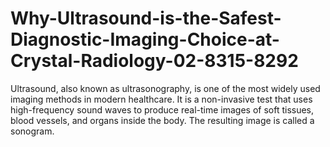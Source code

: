 # Why-Ultrasound-is-the-Safest-Diagnostic-Imaging-Choice-at-Crystal-Radiology-02-8315-8292
Ultrasound, also known as ultrasonography, is one of the most widely used imaging methods in modern healthcare. It is a non-invasive test that uses high-frequency sound waves to produce real-time images of soft tissues, blood vessels, and organs inside the body. The resulting image is called a sonogram.
